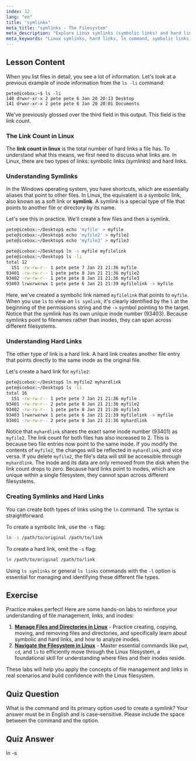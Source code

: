 ```yaml
---
index: 12
lang: "en"
title: "symlinks"
meta_title: "symlinks - The Filesystem"
meta_description: "Explore Linux symlinks (symbolic links) and hard links. Learn how to create them with the ln command, check the link count in linux with ls, and understand the difference when you ls symlink and hard link outputs."
meta_keywords: "Linux symlinks, hard links, ln command, symbolic links, ls symlink, link count in linux, ls symlinks, ls links, Linux file system, Linux tutorial"
---
```


## Lesson Content

When you list files in detail, you see a lot of information. Let's look at a previous example of inode information from the `ls -li` command:

```plaintext
pete@icebox:~$ ls -li
140 drwxr-xr-x 2 pete pete 6 Jan 20 20:13 Desktop
141 drwxr-xr-x 2 pete pete 6 Jan 20 20:01 Documents
```

We've previously glossed over the third field in this output. This field is the link count.

### The Link Count in Linux

The **link count in linux** is the total number of hard links a file has. To understand what this means, we first need to discuss what links are. In Linux, there are two types of links: symbolic links (symlinks) and hard links.

### Understanding Symlinks

In the Windows operating system, you have shortcuts, which are essentially aliases that point to other files. In Linux, the equivalent is a symbolic link, also known as a soft link or **symlink**. A symlink is a special type of file that points to another file or directory by its name.

Let's see this in practice. We'll create a few files and then a symlink.

```bash
pete@icebox:~/Desktop$ echo 'myfile' > myfile
pete@icebox:~/Desktop$ echo 'myfile2' > myfile2
pete@icebox:~/Desktop$ echo 'myfile3' > myfile3

pete@icebox:~/Desktop$ ln -s myfile myfilelink
pete@icebox:~/Desktop$ ls -li
total 12
  151 -rw-rw-r-- 1 pete pete 7 Jan 21 21:36 myfile
93401 -rw-rw-r-- 1 pete pete 8 Jan 21 21:36 myfile2
93402 -rw-rw-r-- 1 pete pete 8 Jan 21 21:36 myfile3
93403 lrwxrwxrwx 1 pete pete 6 Jan 21 21:39 myfilelink -> myfile
```

Here, we've created a symbolic link named `myfilelink` that points to `myfile`. When you use `ls` to view an `ls symlink`, it's clearly identified by the `l` at the beginning of the permissions string and the `->` symbol pointing to the target. Notice that the symlink has its own unique inode number (93403). Because symlinks point to filenames rather than inodes, they can span across different filesystems.

### Understanding Hard Links

The other type of link is a hard link. A hard link creates another file entry that points directly to the same inode as the original file.

Let's create a hard link for `myfile2`:

```bash
pete@icebox:~/Desktop$ ln myfile2 myhardlink
pete@icebox:~/Desktop$ ls -li
total 16
  151 -rw-rw-r-- 1 pete pete 7 Jan 21 21:36 myfile
93401 -rw-rw-r-- 2 pete pete 8 Jan 21 21:36 myfile2
93402 -rw-rw-r-- 1 pete pete 8 Jan 21 21:36 myfile3
93403 lrwxrwxrwx 1 pete pete 6 Jan 21 21:39 myfilelink -> myfile
93401 -rw-rw-r-- 2 pete pete 8 Jan 21 21:36 myhardlink
```

Notice that `myhardlink` shares the exact same inode number (93401) as `myfile2`. The link count for both files has also increased to 2. This is because two file entries now point to the same inode. If you modify the contents of `myfile2`, the changes will be reflected in `myhardlink`, and vice versa. If you delete `myfile2`, the file's data will still be accessible through `myhardlink`. The inode and its data are only removed from the disk when the link count drops to zero. Because hard links point to inodes, which are unique within a single filesystem, they cannot span across different filesystems.

### Creating Symlinks and Hard Links

You can create both types of links using the `ln` command. The syntax is straightforward.

To create a symbolic link, use the `-s` flag:

```bash
ln -s /path/to/original /path/to/link
```

To create a hard link, omit the `-s` flag:

```bash
ln /path/to/original /path/to/link
```

Using `ls symlinks` or general `ls links` commands with the `-l` option is essential for managing and identifying these different file types.

## Exercise

Practice makes perfect! Here are some hands-on labs to reinforce your understanding of file management, links, and inodes:

1.  **[Manage Files and Directories in Linux](https://labex.io/labs/comptia-manage-files-and-directories-in-linux-590835)** - Practice creating, copying, moving, and removing files and directories, and specifically learn about symbolic and hard links, and how to analyze inodes.
2.  **[Navigate the Filesystem in Linux](https://labex.io/labs/comptia-navigate-the-filesystem-in-linux-590971)** - Master essential commands like `pwd`, `cd`, and `ls` to efficiently move through the Linux filesystem, a foundational skill for understanding where files and their inodes reside.

These labs will help you apply the concepts of file management and links in real scenarios and build confidence with the Linux filesystem.

## Quiz Question

What is the command and its primary option used to create a symlink? Your answer must be in English and is case-sensitive. Please include the space between the command and the option.

## Quiz Answer

ln -s
